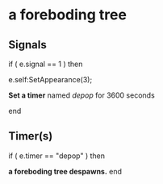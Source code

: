 # a foreboding tree
## Signals


if ( e.signal == 1 ) then




e.self:SetAppearance(3);


**Set a timer** named *depop* for 3600 seconds

end

## Timer(s)

if ( e.timer == "depop" ) then


**a foreboding tree despawns.**
end
